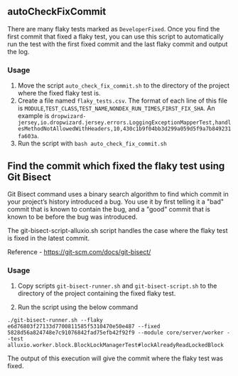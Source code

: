 ## autoCheckFixCommit
There are many flaky tests marked as ```DeveloperFixed```. Once you find the first commit that fixed a flaky test, you can use this script to automatically run the test with the first fixed commit and the last flaky commit and output the log.

### Usage
1. Move the script ```auto_check_fix_commit.sh``` to the directory of the project where the fixed flaky test is.
2. Create a file named ```flaky_tests.csv```. The format of each line of this file is ```MODULE```,```TEST_CLASS```,```TEST_NAME```,```NONDEX_RUN_TIMES```,```FIRST_FIX_SHA```. An example is ```dropwizard-jersey,io.dropwizard.jersey.errors.LoggingExceptionMapperTest,handlesMethodNotAllowedWithHeaders,10,430c1b9f04bb3d299a059d5f9a7b849231fa603a```.
3. Run the script with ```bash auto_check_fix_commit.sh```


## Find the commit which fixed the flaky test using Git Bisect

Git Bisect command uses a binary search algorithm to find which commit in your project’s history introduced a bug. You use it by first telling it a "bad" commit that is known to contain the bug, and a "good" commit that is known to be before the bug was introduced.

The git-bisect-script-alluxio.sh script handles the case where the flaky test is fixed in the latest commit.

Reference - https://git-scm.com/docs/git-bisect/

### Usage

1. Copy scripts `git-bisect-runner.sh` and `git-bisect-script.sh` to the directory of the project containing the fixed flaky test.


2. Run the script using the below command
```shell
./git-bisect-runner.sh --flaky e6d76803f27133d7700811585f5310470e50e487 --fixed 5828d56a824748e7c91076842fad75efb42f92f9 --module core/server/worker --test alluxio.worker.block.BlockLockManagerTest#lockAlreadyReadLockedBlock
```

The output of this execution will give the commit where the flaky test was fixed.